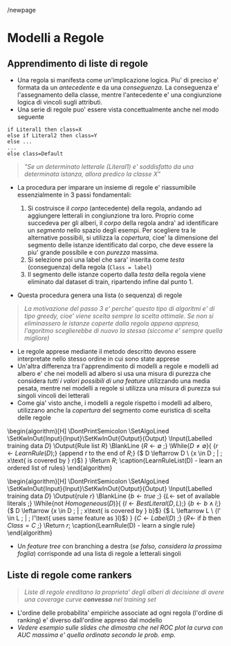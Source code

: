 /newpage
# Modelli a Regole
## Apprendimento di liste di regole 
* Una regola si manifesta come un'implicazione logica. Piu' di preciso e'
  formata da un *antecedente* e da una *conseguenza*. La conseguenza e'
  l'assegnamento della classe, mentre l'antecedente e' una congiunzione logica
  di vincoli sugli attributi. 
* Una serie di regole puo' essere vista concettualmente anche nel modo seguente
 
```
if Literal1 then class=X
else if Literal2 then class=Y
else ...
...
else class=Default
```

>*"Se un determinato letterale (Literal1) e' soddisfatto da una determinata
istanza, allora predico la classe X"*

* La procedura per imparare un insieme di regole e' riassumibile essenzialmente
  in 3 passi fondamentali:
    1. Si costruisce il *corpo* (antecedente) della regola, andando ad
       aggiungere letterali in congiunzione tra loro. Proprio come succedeva per
       gli alberi, il *corpo* della regola andra' ad identificare un *segmento*
       nello spazio degli esempi. Per scegliere tra le alternative possibili, si
       utilizza la *copertura*, cioe' la dimensione del segmento delle istanze
       identificato dal corpo, che deve essere la piu' grande possibile e con
       *purezza* massima.
    2. Si selezione poi una label che sara' inserita come *testa* (conseguenza)
       della regola (`Class = label`)
    3. Il segmento delle istanze coperto dalla *testa* della regola viene
       eliminato dal dataset di train, ripartendo infine dal punto 1.

* Questa procedura genera una lista (o sequenza) di regole

> *La motivazione del passo 3 e' perche' questo tipo di algoritmi e' di tipo
*greedy*, cioe' viene scelta sempre la scelta ottimale. Se non si eliminassero
le istanze coperte dalla regola appena appresa, l'agoritmo sceglierebbe di nuovo
la stessa (siccome e' sempre quella migliore)*
 
* Le regole apprese mediante il metodo descritto devono essere interpretate
  nello stesso ordine in cui sono state apprese
* Un'altra differenza tra l'apprendimento di modelli a regole e modelli ad
  albero e' che nei modelli ad albero si usa una misura di purezza che considera
  *tutti i valori possibili di una feature* utilizzando una media pesata, mentre
  nei modelli a regole si utilizza una misura di purezza sui singoli vincoli dei
  letterali
* Come gia' visto anche, i modelli a regole rispetto i modelli ad albero,
  utilizzano anche la *copertura* del segmento come euristica di scelta delle
  regole
  
\begin{algorithm}[H]
\DontPrintSemicolon
\SetAlgoLined
\SetKwInOut{Input}{Input}\SetKwInOut{Output}{Output}
\Input{Labelled training data $D$}
\Output{Rule list $R$}
\BlankLine
{$R \leftarrow \emptyset$ \;}
\While{$D \neq \emptyset$}{
    {$r \leftarrow LearnRule(D)$\;}
    {append $r$ to the end of $R$\;}
    {$ D \leftarrow D \ \{x \in D \; | \; x\text{ is covered by } r\}$}
}
\Return $R$\;
\caption{LearnRuleList(D) - learn an ordered list of rules}
\end{algorithm} 

\begin{algorithm}[H]
\DontPrintSemicolon
\SetAlgoLined
\SetKwInOut{Input}{Input}\SetKwInOut{Output}{Output}
\Input{Labelled training data $D$}
\Output{rule $r$}
\BlankLine
{$b \leftarrow true$ \;}
{$L \leftarrow$ set of available literals \;}
\While{not $Homogeneous(D)$}{
    {$l \leftarrow BestLiteral(D, L)$\;}
    {$b \leftarrow b \land l$\;}
    {$ D \leftarrow \{x \in D \; | \; x\text{ is covered by } b\}$}
    {$ L \leftarrow L \ \{l' \in L \; | \; l'\text{ uses same feature as }l\}$}
}
{$C \leftarrow Label(D)$ \;}
{$R \leftarrow$ if $b$ then $Class=C$ \;}
\Return $r$\;
\caption{LearnRule(D) - learn a single rule}
\end{algorithm} 

* Un *feature tree* con branching a destra (*se falso, considera la prossima
  foglia*) corrisponde ad una lista di regole a letterali singoli

## Liste di regole come rankers 
> *Liste di regole ereditano la proprieta' degli alberi di decisione di avere
una coverage curve **convessa** nel training set*

* L'ordine delle probabilita' empiriche associate ad ogni regola (l'ordine di
  ranking) e' diverso dall'ordine appreso dal modello
* *Vedere esempio sulle slides che dimostra che nel ROC plot la curva con AUC
  massima e' quella ordinata secondo le prob. emp.*
